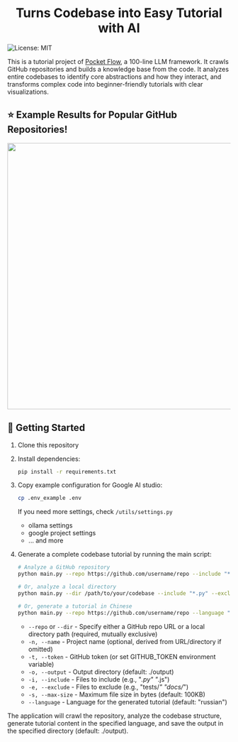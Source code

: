 <h1 align="center">Turns Codebase into Easy Tutorial with AI</h1>

![License: MIT](https://img.shields.io/badge/License-MIT-yellow.svg)

This is a tutorial project of [Pocket Flow](https://github.com/The-Pocket/PocketFlow), a 100-line LLM framework. It crawls GitHub repositories and builds a knowledge base from the code. It analyzes entire codebases to identify core abstractions and how they interact, and transforms complex code into beginner-friendly tutorials with clear visualizations.


## ⭐ Example Results for Popular GitHub Repositories!

<p align="center">
    <img
      src="./assets/example.png" width="600"
    />
</p>



## 🚀 Getting Started

1. Clone this repository

2. Install dependencies:
   ```bash
   pip install -r requirements.txt
   ```

3. Copy example configuration for Google AI studio:

   ```bash
   cp .env_example .env
   ```

   If you need more settings, check `/utils/settings.py`
   - ollama settings
   - google project settings
   - ... and more


4. Generate a complete codebase tutorial by running the main script:
    ```bash
    # Analyze a GitHub repository
    python main.py --repo https://github.com/username/repo --include "*.py" "*.js" --exclude "tests/*" --max-size 50000

    # Or, analyze a local directory
    python main.py --dir /path/to/your/codebase --include "*.py" --exclude "*test*"

    # Or, generate a tutorial in Chinese
    python main.py --repo https://github.com/username/repo --language "Chinese"
    ```

    - `--repo` or `--dir` - Specify either a GitHub repo URL or a local directory path (required, mutually exclusive)
    - `-n, --name` - Project name (optional, derived from URL/directory if omitted)
    - `-t, --token` - GitHub token (or set GITHUB_TOKEN environment variable)
    - `-o, --output` - Output directory (default: ./output)
    - `-i, --include` - Files to include (e.g., "*.py" "*.js")
    - `-e, --exclude` - Files to exclude (e.g., "tests/*" "docs/*")
    - `-s, --max-size` - Maximum file size in bytes (default: 100KB)
    - `--language` - Language for the generated tutorial (default: "russian")

The application will crawl the repository, analyze the codebase structure, generate tutorial content in the specified language, and save the output in the specified directory (default: ./output).
